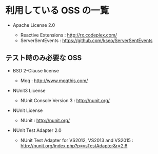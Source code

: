 利用している OSS の一覧
=======================

* Apache License 2.0

    * Reactive Extensions : http://rx.codeplex.com/
    * ServerSentEvents : https://github.com/kseo/ServerSentEvents

テスト時のみ必要な OSS
----------------------

* BSD 2-Clause license

    * Moq : http://www.moqthis.com/

* NUnit3 License

    * NUnit Console Version 3 : http://nunit.org/

* NUnit License

    * NUnit : http://nunit.org/

* NUnit Test Adapter 2.0

    * NUnit Test Adapter for VS2012, VS2013 and VS2015 : http://nunit.org/index.php?p=vsTestAdapter&r=2.6

